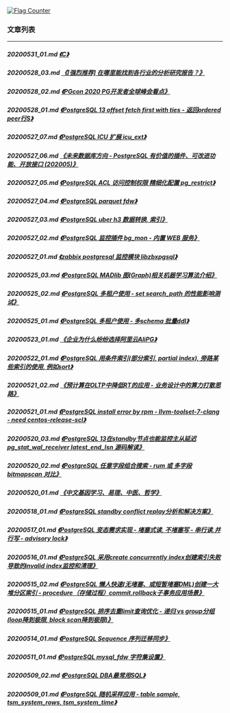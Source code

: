 <a rel="nofollow" href="http://info.flagcounter.com/h9V1"  ><img src="http://s03.flagcounter.com/count/h9V1/bg_FFFFFF/txt_000000/border_CCCCCC/columns_2/maxflags_12/viewers_0/labels_0/pageviews_0/flags_0/"  alt="Flag Counter"  border="0"  ></a>  
  
### 文章列表  
----  
##### 20200531_01.md   [《C》](20200531_01.md)  
##### 20200528_03.md   [《[强烈推荐] 在哪里能找到各行业的分析研究报告？》](20200528_03.md)  
##### 20200528_02.md   [《PGcon 2020 PG开发者全球峰会看点》](20200528_02.md)  
##### 20200528_01.md   [《PostgreSQL 13 offset fetch first with ties - 返回ordered peer行S》](20200528_01.md)  
##### 20200527_07.md   [《PostgreSQL ICU 扩展 icu_ext》](20200527_07.md)  
##### 20200527_06.md   [《未来数据库方向 - PostgreSQL 有价值的插件、可改进功能、开放接口 (202005)》](20200527_06.md)  
##### 20200527_05.md   [《PostgreSQL ACL 访问控制权限 精细化配置 pg_restrict》](20200527_05.md)  
##### 20200527_04.md   [《PostgreSQL parquet fdw》](20200527_04.md)  
##### 20200527_03.md   [《PostgreSQL uber h3 数据转换, 索引》](20200527_03.md)  
##### 20200527_02.md   [《PostgreSQL 监控插件 bg_mon - 内置 WEB 服务》](20200527_02.md)  
##### 20200527_01.md   [《zabbix postgresql 监控模块 libzbxpgsql》](20200527_01.md)  
##### 20200525_03.md   [《PostgreSQL MADlib 图(Graph)相关机器学习算法介绍》](20200525_03.md)  
##### 20200525_02.md   [《PostgreSQL 多租户使用 - set search_path 的性能影响测试》](20200525_02.md)  
##### 20200525_01.md   [《PostgreSQL 多租户使用 - 多schema 批量ddl》](20200525_01.md)  
##### 20200523_01.md   [《企业为什么纷纷选择阿里云AliPG》](20200523_01.md)  
##### 20200522_01.md   [《PostgreSQL 用条件索引(部分索引, partial index), 旁路某些索引的使用, 例如sort》](20200522_01.md)  
##### 20200521_02.md   [《预计算在OLTP中降低RT的应用 - 业务设计中的算力打散思路》](20200521_02.md)  
##### 20200521_01.md   [《PostgreSQL install error by rpm - llvm-toolset-7-clang - need centos-release-scl》](20200521_01.md)  
##### 20200520_03.md   [《PostgreSQL 13在standby节点也能监控主从延迟 pg_stat_wal_receiver latest_end_lsn 源码解读》](20200520_03.md)  
##### 20200520_02.md   [《PostgreSQL 任意字段组合搜索 - rum 或 多字段 bitmapscan 对比》](20200520_02.md)  
##### 20200520_01.md   [《中文基因学习、易理、中医、哲学》](20200520_01.md)  
##### 20200518_01.md   [《PostgreSQL standby conflict replay分析和解决方案》](20200518_01.md)  
##### 20200517_01.md   [《PostgreSQL 变态需求实现 - 堵塞式读, 不堵塞写 - 串行读,并行写 - advisory lock》](20200517_01.md)  
##### 20200516_01.md   [《PostgreSQL 采用create concurrently index创建索引失败导致的invalid index监控和清理》](20200516_01.md)  
##### 20200515_02.md   [《PostgreSQL 懒人快速(无堵塞、或短暂堵塞DML)创建一大堆分区索引 - procedure（存储过程）commit,rollback子事务应用场景》](20200515_02.md)  
##### 20200515_01.md   [《PostgreSQL 排序去重limit查询优化 - 递归 vs group分组 (loop降到极限, block scan降到极限)》](20200515_01.md)  
##### 20200514_01.md   [《PostgreSQL Sequence 序列迁移同步》](20200514_01.md)  
##### 20200511_01.md   [《PostgreSQL mysql_fdw 字符集设置》](20200511_01.md)  
##### 20200509_02.md   [《PostgreSQL DBA最常用SQL》](20200509_02.md)  
##### 20200509_01.md   [《PostgreSQL 随机采样应用 - table sample, tsm_system_rows, tsm_system_time》](20200509_01.md)  
